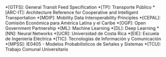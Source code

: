 *[GTFS]: General Transit Feed Specification
*[TP]: Transporte Público
*[ARC-IT]: Architecture Reference for Cooperative and Intelligent Transportation
*[MDIP]: Mobility Data Interoperability Principles
*[CEPAL]: Comisión Económica para América Latina y el Caribe
*[OGP]: Open Government Partnership
*[ML]: Machine Learning
*[DL]: Deep Learning
*[NN]: Neural Networks
*[UCR]: Universidad de Costa Rica
*[EIE]: Escuela de Ingeniería Eléctrica
*[TIC]: Tecnologías de Información y Comunicación
*[MPSS]: IE0405 - Modelos Probabilísticos de Señales y Sistemas
*[TCU]: Trabajo Comunal Universitario